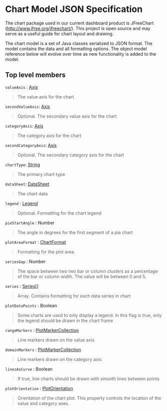 # Chart Model JSON Specification

The chart package used in our current dashboard product is JFreeChart (http://www.jfree.org/jfreechart/). This project is open source and may serve as a useful guide for chart layout and drawing.

The chart model is a set of Java classes serialized to JSON format. The model contains the data and all formatting options. The object model reference below will evolve over time as new functionality is added to the model. 

## Top level members

`valueAxis` : [Axis](axis.md) 
> The value axis for the chart

`secondValueAxis`: [Axis](axis.md) 
> Optional. The secondary value axis for the chart

`categoryAxis`: [Axis](axis.md)
> The category axis for the chart

`secondCategoryAxis`: [Axis](axis.md) 
> Optional. The secondary category axis for the chart

`chartType`: [String](chart-type.md) 
> The primary chart type
 
`dataSheet`: [DataSheet](data-sheet.md)
> The chart data

`legend` : [Legend](legend.md)
> Optional. Formatting for the chart legend

`pieStartAngle` : Number
> The angle in degrees for the first segment of a pie chart

`plotAreaFormat` : [ChartFormat](chart-format.md)
> Formatting for the plot area.

`seriesGap` : Number
> The space between two two bar or column clusters as a percentage of the bar or column width. The value will be between 0 and 5.

`series` : [Series\[\]](series.md)
> Array. Contains formatting for each data series in chart

`plotDataPoints` : Boolean
> Some charts are used to only display a legend. In this flag is true, only the legend should be drawn in the chart frame

`rangeMarkers` : [PlotMarkerCollection](plot-marker-collection.md)
> Line markers drawn on the value axis

`domainMarkers` : [PlotMarkerCollection](plot-marker-collection.md)
> Line markers drawn on the category axis

`linesAsCurve` : Boolean
> If true, line charts should be drawn with smooth lines between points

`plotOrientation` : [PlotOrientation](plot-orientation.md)
> Orientation of the chart plot. This property controls the location of the value and category axes. 










